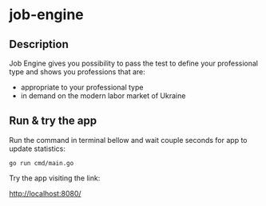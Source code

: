 # job-engine

## Description
Job Engine gives you possibility to pass the test to define your professional type and shows you professions that are:
- appropriate to your professional type
- in demand on the modern labor market of Ukraine


## Run & try the app

Run the command in terminal bellow and wait couple seconds for app to update statistics:

```
go run cmd/main.go
```

Try the app visiting the link:

[http://localhost:8080/](http://localhost:8080/)
